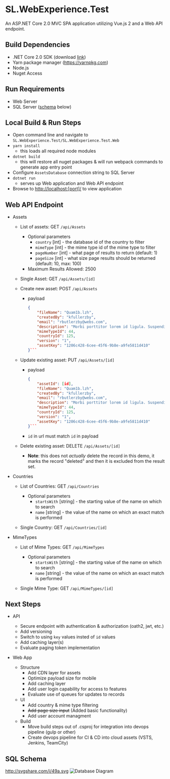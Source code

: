 # SL.WebExperience.Test

An ASP.NET Core 2.0 MVC SPA application utilizing Vue.js 2 and a Web API endpoint.

## Build Dependencies

* .NET Core 2.0 SDK (download [link](https://www.microsoft.com/net/download/windows))
* Yarn package manager (<https://yarnpkg.com>)
* Node.js
* Nuget Access

## Run Requirements

* Web Server
* SQL Server ([schema](#sql-schema) below)

## Local Build & Run Steps

* Open command line and navigate to `SL.WebExperience.Test/SL.WebExperience.Test.Web`
* `yarn install`
  * this loads all required node modules
* `dotnet build`
  * this will restore all nuget packages & will run webpack commands to generate app entry point
* Configure `AssetsDatabase` connection string to SQL Server
* `dotnet run`
  * serves up Web application and Web API endpoint
* Browse to <http://localhost:[port]/> to view application

## Web API Endpoint

* Assets
  * List of assets: GET `/api/Assets`
    * Optional parameters
      * `country` [int] - the database id of the country to filter
      * `mimeType` [int] - the mime type id of the mime type to filter
      * `pageNumber` [int] - what page of results to return (default: 1)
      * `pageSize` [int] - what size page results should be returned (default: 10, max: 100)
    * Maximum Results Allowed: 2500

  * Single Asset: GET `/api/Assets/[id]`

  * Create new asset: POST `/api/Assets`
    * payload
        ```json
        {
            "fileName": "Quam1b.lzh",
            "createdBy": "kfullerzby",
            "email": "rbutlerzby@webs.com",
            "description": "Morbi porttitor lorem id ligula. Suspendisse ornare consequat lectus. In est risus, auctor sed, tristique in, tempus sit amet, sem.",
            "mimeTypeId": 44,
            "countryId": 125,
            "version": "1",
            "assetKey": "1206c428-6cee-45f6-9b8e-a9fe5811d410"
        }```
  * Update existing asset: PUT `/api/Assets/[id]`
    * payload
        ```json
        {
            "assetId": [id],
            "fileName": "Quam1b.lzh",
            "createdBy": "kfullerzby",
            "email": "rbutlerzby@webs.com",
            "description": "Morbi porttitor lorem id ligula. Suspendisse ornare consequat lectus. In est risus, auctor sed, tristique in, tempus sit amet, sem.",
            "mimeTypeId": 44,
            "countryId": 125,
            "version": "1",
            "assetKey": "1206c428-6cee-45f6-9b8e-a9fe5811d410"
        }```
    * `id` in url must match `id` in payload

  * Delete existing asset: DELETE `/api/Assets/[id]`
    * **Note**: this does not *actually* delete the record in this demo, it marks the record "deleted" and then it is excluded from the result set.

* Countries
  * List of Countries: GET `/api/Countries`
    * Optional parameters
      * `startsWith` [string] - the starting value of the name on which to search
      * `name` [string] - the value of the name on which an exact match is performed

  * Single Country:  GET `/api/Countries/[id]`

* MimeTypes
  * List of Mime Types: GET `/api/MimeTypes`
    * Optional parameters
      * `startsWith` [string] - the starting value of the name on which to search
      * `name` [string] - the value of the name on which an exact match is performed

  * Single Mime Type:  GET `/api/MimeTypes/[id]`

## Next Steps

* API
  * Secure endpoint with authentication & authorization (oath2, jwt, etc.)
  * Add versioning
  * Switch to using `key` values insted of `id` values
  * Add caching layer(s)
  * Evaluate paging token implementation

* Web App
  * Structure
    * Add CDN layer for assets
    * Optimize payload size for mobile
    * Add caching layer
    * Add user login capability for access to features
    * Evaluate use of queues for updates to records
  * UI
    * Add country & mime type filtering
    * ~~Add page size input~~ (Added basic functionality)
    * Add user account managment
  * Build
    * Move build steps out of .csproj for integration into devops pipeline (gulp or other)
    * Create devops pipeline for CI & CD into cloud assets (VSTS, Jenkins, TeamCity)

## SQL Schema

<http://svgshare.com/i/49a.svg>
![Database Diagram](http://svgshare.com/i/49a.svg)
